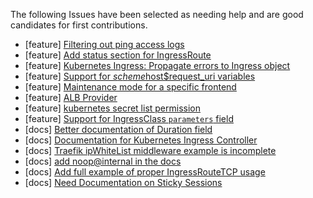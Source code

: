 The following Issues have been selected as needing help and are good candidates for first contributions.

- [feature] [Filtering out ping access logs](https://github.com/traefik/traefik/issues/6861)
- [feature] [Add status section for IngressRoute](https://github.com/traefik/traefik/issues/6108)
- [feature] [Kubernetes Ingress: Propagate errors to Ingress object](https://github.com/traefik/traefik/issues/6895)
- [feature] [Support for $scheme$host$request_uri variables](https://github.com/traefik/traefik/issues/6839)
- [feature] [Maintenance mode for a specific frontend](https://github.com/traefik/traefik/issues/3520)
- [feature] [ALB Provider](https://github.com/traefik/traefik/issues/4363)
- [feature] [kubernetes secret list permission](https://github.com/traefik/traefik/issues/7097)
- [feature] [Support for IngressClass `parameters` field](https://github.com/traefik/traefik/issues/7057)
- [docs] [Better documentation of Duration field](https://github.com/traefik/traefik/issues/4402)
- [docs] [Documentation for Kubernetes Ingress Controller](https://github.com/traefik/traefik/issues/6044)
- [docs] [Traefik ipWhiteList middleware example is incomplete](https://github.com/traefik/traefik/issues/7412)
- [docs] [add noop@internal in the docs](https://github.com/traefik/traefik/issues/7291)
- [docs] [Add full example of proper IngressRouteTCP usage](https://github.com/traefik/traefik/issues/7112)
- [docs] [Need Documentation on Sticky Sessions](https://github.com/traefik/traefik/issues/7297)
